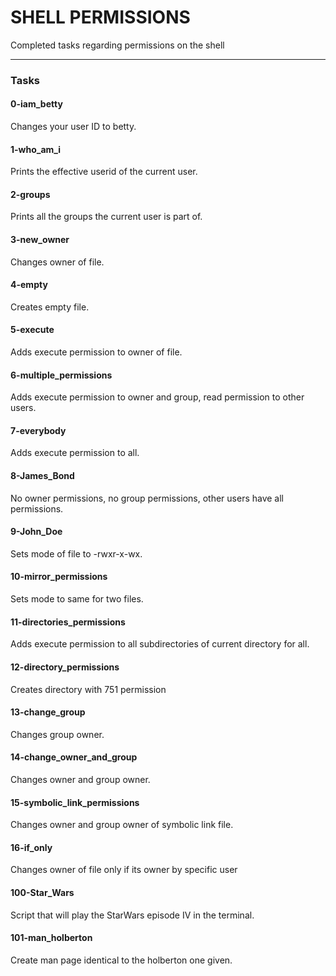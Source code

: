# SHELL PERMISSIONS
Completed tasks regarding permissions on the shell

-----------------
### Tasks
#### 0-iam_betty
Changes your user ID to betty.


#### 1-who_am_i
Prints the effective userid of the current user.


#### 2-groups
Prints all the groups the current user is part of.


#### 3-new_owner
Changes owner of file.


#### 4-empty
Creates empty file.


#### 5-execute
Adds execute permission to owner of file.


#### 6-multiple_permissions
Adds execute permission to owner and group, read permission to other users.


#### 7-everybody
Adds execute permission to all.


#### 8-James_Bond
No owner permissions, no group permissions, other users have all permissions.


#### 9-John_Doe
Sets mode of file to -rwxr-x-wx.


#### 10-mirror_permissions
Sets mode to same for two files.


#### 11-directories_permissions
Adds execute permission to all subdirectories of current directory for all.


#### 12-directory_permissions
Creates directory with 751 permission


#### 13-change_group
Changes group owner.


#### 14-change_owner_and_group
Changes owner and group owner.


#### 15-symbolic_link_permissions
Changes owner and group owner of symbolic link file.


#### 16-if_only
Changes owner of file only if its owner by specific user


#### 100-Star_Wars
Script that will play the StarWars episode IV in the terminal.


#### 101-man_holberton
Create man page identical to the holberton one given.
